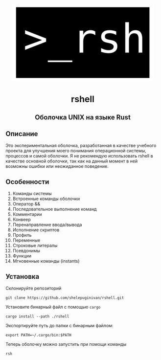 <div align="center">
	<img src="logo.svg" alt="rshell logo">
	<h1>rshell</h1>
	<h2>Оболочка UNIX на языке Rust</h2>
</div>

## Описание

Это экспериментальная оболочка, разработанная в качестве учебного проекта
для улучшения моего понимания операционной системы, процессов и самой оболочки.
Я не рекомендую использовать rshell в качестве основной оболочки, так как 
на данный момент в ней возможны ошибки или неожиданное поведение.

## Особенности

1. Команды системы
2. Встроенные команды оболочки
3. Оператор &&
4. Последовательное выполнение команд
5. Комментарии
6. Конвеер
7. Перенаправление ввода/вывода
8. Исполнение скриптов
9. Профиль
10. Переменные
11. Строковые литералы
12. Псевдонимы
13. Функции
14. Мгновенные команды (instants)

## Установка

Склонируйте репозиторий

```shell
git clone https://github.com/shelepuginivan/rshell.git
```

Установите бинарный файл с помощью `cargo`

```shell
cargo install --path ./rshell
```

Экспортируйте путь до папки с бинарным файлом:

```shell
export PATH=~/.cargo/bin:$PATH
```

Теперь оболочку можно запустить при помощи команды

```shell
rsh
```

